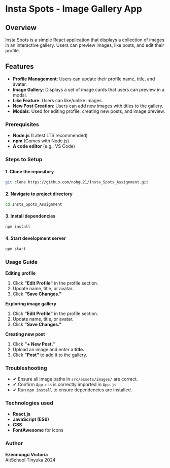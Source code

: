 # Insta Spots - Image Gallery App

## Overview
Insta Spots is a simple React application that displays a collection of images in an interactive gallery. Users can preview images, like posts, and edit their profile.

## Features
- **Profile Management**: Users can update their profile name, title, and avatar.
- **Image Gallery**: Displays a set of image cards that users can preview in a modal.
- **Like Feature**: Users can like/unlike images.
- **New Post Creation**: Users can add new images with titles to the gallery.
- **Modals**: Used for editing profile, creating new posts, and image preview.

### Prerequisites
- **Node.js** (Latest LTS recommended)
- **npm** (Comes with Node.js)
- **A code editor** (e.g., VS Code)

### Steps to Setup

#### 1. Clone the repository
```sh
git clone https://github.com/nohgu21/Insta_Spots_Assignment.git
```

#### 2. Navigate to project directory
```sh
cd Insta_Spots_Assignment
```

#### 3. Install dependencies
```sh
npm install
```

#### 4. Start development server
```sh
npm start
```

### Usage Guide

**Editing profile**
1. Click **"Edit Profile"** in the profile section.
2. Update name, title, or avatar.
3. Click **"Save Changes."**

**Exploring image gallery**
1. Click **"Edit Profile"** in the profile section.
2. Update name, title, or avatar.
3. Click **"Save Changes."**

**Creating new post**
1. Click **"+ New Post."**
2. Upload an image and enter a **title.**
3. Click **"Post"** to add it to the gallery.


### Troubleshooting
- ✔ Ensure all image paths in `src/assets/images/` are correct.
- ✔ Confirm `App.css` is correctly imported in `App.js`.
- ✔ Run `npm install` to ensure dependencies are installed.

### Technologies used
- **React.js**
- **JavaScript (ES6)**
- **CSS**
- **FontAwesome** for icons


### Author
**Ezeonuogu Victoria**  
AltSchool Tinyuka 2024




